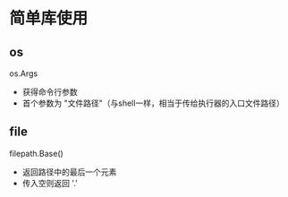 # 简单库使用

## os

os.Args
   - 获得命令行参数
   - 首个参数为 "文件路径"（与shell一样，相当于传给执行器的入口文件路径）


## file

filepath.Base()
   - 返回路径中的最后一个元素
   - 传入空则返回 '.'